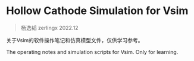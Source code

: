 # Hollow Cathode Simulation for Vsim

>杨逸韬 zerlingx 2022.12

关于Vsim的软件操作笔记和仿真模型文件，仅供学习参考。

The operating notes and simulation scripts for Vsim. Only for learning.
